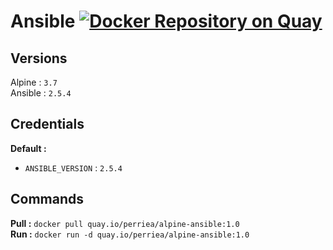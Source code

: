 # Ansible [![Docker Repository on Quay](https://quay.io/repository/perriea/alpine-ansible/status "Docker Repository on Quay")](https://quay.io/repository/perriea/alpine-ansible)

## Versions

Alpine : `3.7`   
Ansible : `2.5.4`

## Credentials

**Default :**  
* `ANSIBLE_VERSION` : `2.5.4`

## Commands

**Pull :** `docker pull quay.io/perriea/alpine-ansible:1.0`   
**Run :** `docker run -d quay.io/perriea/alpine-ansible:1.0`
